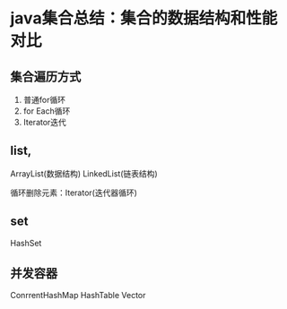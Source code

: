 # java集合总结：集合的数据结构和性能对比

## 集合遍历方式
1. 普通for循环
2. for Each循环
4. Iterator迭代

## list,
ArrayList(数据结构)
LinkedList(链表结构)

循环删除元素：Iterator(迭代器循环)

## set
HashSet



## 并发容器
ConrrentHashMap
HashTable
Vector


